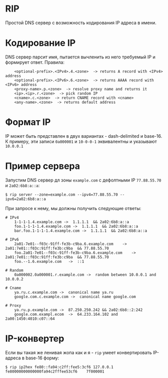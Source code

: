# RIP
Простой DNS сервер с возможность кодирования IP адреса в имени.

# Кодирование IP
DNS сервер парсит имя, пытается вычленить из него требуемый IP и формирует ответ.
Правила:
```
    <optional-prefix>.<IPv4>.4.<zone>  -> returns A record with <IPv4> address
    <optional-prefix>.<IPv6>.6.<zone>  -> returns AAAA record with <IPv6> address
    <proxy-name>.p.<zone>  -> resolve proxy name and returns it
    <ip>.<ip>.r.<zone>  -> pick random IP
    <cname>.c.<zone>  -> return CNAME record with <cname>
    <any-name>.<zone>  -> returns default address
```

# Формат IP
IP может быть представлен в двух вариантах - dash-delimited и base-16.
К примеру, эти записи `0a000001` и `10-0-0-1` эквивалентны и указывают `10.0.0.1`

# Пример сервера
Запустим DNS сервер дл зоны `example.com` с дефолтными IP `77.88.55.70` и `2a02:6b8:a::a`:
```
$ rip server --zone=example.com --ipv4=77.88.55.70 --ipv6=2a02:6b8:a::a
```
При запросе к нему, мы должны получить следующие ответы:
```
# IPv4
    1-1-1-1.4.example.com ->  1.1.1.1  && 2a02:6b8:a::a
    foo.1-1-1-1.4.example.com ->  1.1.1.1  && 2a02:6b8:a::a
    bar.foo.1-1-1-1.4.example.com ->  1.1.1.1  && 2a02:6b8:a::a

# IPv6
    2a01-7e01--f03c-91ff-fe3b-c9ba.6.example.com    ->  2a01:7e01::f03c:91ff:fe3b:c9ba  && 77.88.55.70
    foo.2a01-7e01--f03c-91ff-fe3b-c9ba.6.example.com    -> 2a01:7e01::f03c:91ff:fe3b:c9ba  && 77.88.55.70
    foo.--1.6.example.com   ->  ::1

# Random
    0a000002.0a000001.r.example.com ->  random between 10.0.0.1 and 10.0.0.2

# Cname
    ya.ru.c.example.com ->  canonical name ya.ru
    google.com.c.example.com ->  canonical name google.com

# Proxy
    ya.ru.p.example.com ->  87.250.250.242 && 2a02:6b8::2:242
    google.com.exampl.ecom  ->  64.233.164.102 and 2a00:1450:4010:c07::64
```

# IP-конвертер
Если вы такая же ленивая жопа как и я - `rip` умеет конвертировать IP-адреса в base-16 форму:
```
$ rip ip2hex fe80::fa94:c2ff:fee5:3cf6 127.0.0.1
fe80000000000000fa94c2fffee53cf6	7f000001
```